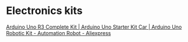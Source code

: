 

# Electronics kits


[Arduino Uno R3 Complete Kit | Arduino Uno Starter Kit Car | Arduino Uno Robotic Kit - Automation Robot - Aliexpress](https://www.aliexpress.com/item/1005004448610480.html?pdp_npi=2@dis!NZD!NZ$%2076.53!NZ$%2038.26!!!!!@2101c84a16794518568945803e8000!12000029214628541!btf&_t=pvid:9c339807-cff9-4e17-aa7f-7c86c829c94d&afTraceInfo=1005004448610480__pc__pcBridgePPC__xxxxxx__1679451857&spm=a2g0o.ppclist.product.mainProduct)

